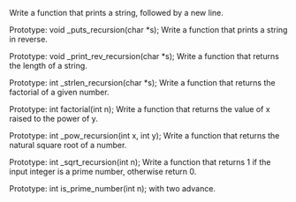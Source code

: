 Write a function that prints a string, followed by a new line.

Prototype: void _puts_recursion(char *s);
Write a function that prints a string in reverse.

Prototype: void _print_rev_recursion(char *s);
Write a function that returns the length of a string.

Prototype: int _strlen_recursion(char *s);
Write a function that returns the factorial of a given number.

Prototype: int factorial(int n);
Write a function that returns the value of x raised to the power of y.

Prototype: int _pow_recursion(int x, int y);
Write a function that returns the natural square root of a number.

Prototype: int _sqrt_recursion(int n);
Write a function that returns 1 if the input integer is a prime number, otherwise return 0.

Prototype: int is_prime_number(int n);
with two advance.
